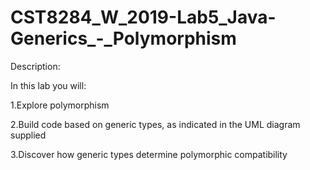 # CST8284_W_2019-Lab5_Java-Generics_-_Polymorphism

Description:

In this lab you will:

1.Explore polymorphism

2.Build code based on generic types, as indicated in the UML diagram supplied

3.Discover how generic types determine polymorphic compatibility

